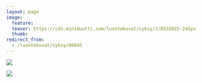 ```yaml
---
layout: page
image:
  feature:
  teaser: https://cdn.minimuutti.com/luontokuvat/syksy/2/DS33025-245px.jpg
  thumb:
redirect_from:
  - /luontokuvat/syksy/00045
---
```


![](https://cdn.minimuutti.com/luontokuvat/syksy/2/DS33025-800px.jpg)

![](https://cdn.minimuutti.com/luontokuvat/syksy/2/DS33027-800px.jpg)
